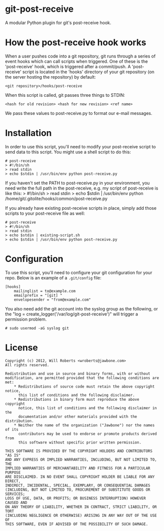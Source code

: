 git-post-receive
================
A modular Python plugin for git's post-receive hook.

How the post-receive hook works
===============================
When a user pushes code into a git repository, git runs through a series of
event hooks which can call scripts when triggered. One of these is the
'post-receive' hook, which is triggered after a commit/push. A
'post-receive' script is located in the 'hooks' directory of your git
repository (on the server hosting the repository) by default:

    <git repository>/hooks/post-receive

When this script is called, git passes three things to STDIN:

    <hash for old revision> <hash for new revision> <ref name>

We pass these values to post-receive.py to format our e-mail messages.

Installation
============
In order to use this script, you'll need to modify your post-receive script
to send data to this script. You might use a shell script to do this:

    # post-receive
    > #!/bin/sh
    > read stdin
    > echo $stdin | /usr/bin/env python post-receive.py
If you haven't set the PATH to post-receive.py in your environment, you need write the full path in the post-receive, e.g. my script of post-receive is like this:
    > #!/bin/sh
    > read stdin
    > echo $stdin | /usr/bin/env python /home/git/.gitolite/hooks/common/post-receive.py


If you already have existing post-receive scripts in place, simply add those
scripts to your post-receive file as well:

    # post-receive
    > #!/bin/sh
    > read stdin
    > echo $stdin | existing-script.sh
    > echo $stdin | /usr/bin/env python post-receive.py

Configuration
=============
To use this script, you'll need to configure your git configuration for your
repo. Below is an example of a `.git/config` file:


    [hooks]
        mailinglist = to@example.com
        emailprefix = "[git] "
        envelopesender = "from@example.com"


You also need add the git account into the syslog group as the following, or the "log = create_logger('/var/log/git-post-receive')" will trigger a permission problem.

    # sudo usermod -aG syslog git

License
=======

    Copyright (c) 2012, Will Roberts <wroberts@jawbone.com>
    All rights reserved.

    Redistribution and use in source and binary forms, with or without
    modification, are permitted provided that the following conditions are met:
        * Redistributions of source code must retain the above copyright notice,
          this list of conditions and the following disclaimer.
        * Redistributions in binary form must reproduce the above copyright
          notice, this list of conditions and the following disclaimer in the
          documentation and/or other materials provided with the distribution.
        * Neither the name of the organization ("Jawbone") nor the names of its
          contributors may be used to endorse or promote products derived from
          this software without specific prior written permission.

    THIS SOFTWARE IS PROVIDED BY THE COPYRIGHT HOLDERS AND CONTRIBUTORS "AS IS"
    AND ANY EXPRESS OR IMPLIED WARRANTIES, INCLUDING, BUT NOT LIMITED TO, THE
    IMPLIED WARRANTIES OF MERCHANTABILITY AND FITNESS FOR A PARTICULAR PURPOSE
    ARE DISCLAIMED. IN NO EVENT SHALL COPYRIGHT HOLDER BE LIABLE FOR ANY DIRECT,
    INDIRECT, INCIDENTAL, SPECIAL, EXEMPLARY, OR CONSEQUENTIAL DAMAGES
    (INCLUDING, BUT NOT LIMITED TO, PROCUREMENT OF SUBSTITUTE GOODS OR SERVICES;
    LOSS OF USE, DATA, OR PROFITS; OR BUSINESS INTERRUPTION) HOWEVER CAUSED AND
    ON ANY THEORY OF LIABILITY, WHETHER IN CONTRACT, STRICT LIABILITY, OR TORT
    (INCLUDING NEGLIGENCE OR OTHERWISE) ARISING IN ANY WAY OUT OF THE USE OF
    THIS SOFTWARE, EVEN IF ADVISED OF THE POSSIBILITY OF SUCH DAMAGE.
